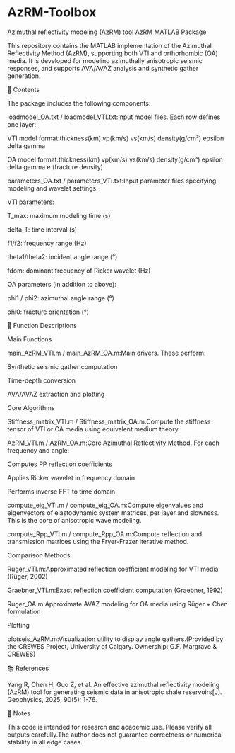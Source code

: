 # AzRM-Toolbox
Azimuthal reflectivity modeling (AzRM) tool
AzRM MATLAB Package

This repository contains the MATLAB implementation of the Azimuthal Reflectivity Method (AzRM), supporting both VTI and orthorhombic (OA) media. It is developed for modeling azimuthally anisotropic seismic responses, and supports AVA/AVAZ analysis and synthetic gather generation.

📁 Contents

The package includes the following components:

loadmodel_OA.txt / loadmodel_VTI.txt:Input model files. Each row defines one layer:

VTI model format:thickness(km) vp(km/s) vs(km/s) density(g/cm³) epsilon delta gamma

OA model format:thickness(km) vp(km/s) vs(km/s) density(g/cm³) epsilon delta gamma e (fracture density)

parameters_OA.txt / parameters_VTI.txt:Input parameter files specifying modeling and wavelet settings.

VTI parameters:

T_max: maximum modeling time (s)

delta_T: time interval (s)

f1/f2: frequency range (Hz)

theta1/theta2: incident angle range (°)

fdom: dominant frequency of Ricker wavelet (Hz)

OA parameters (in addition to above):

phi1 / phi2: azimuthal angle range (°)

phi0: fracture orientation (°)

🔧 Function Descriptions

Main Functions

main_AzRM_VTI.m / main_AzRM_OA.m:Main drivers. These perform:

Synthetic seismic gather computation

Time-depth conversion

AVA/AVAZ extraction and plotting

Core Algorithms

Stiffness_matrix_VTI.m / Stiffness_matrix_OA.m:Compute the stiffness tensor of VTI or OA media using equivalent medium theory.

AzRM_VTI.m / AzRM_OA.m:Core Azimuthal Reflectivity Method. For each frequency and angle:

Computes PP reflection coefficients

Applies Ricker wavelet in frequency domain

Performs inverse FFT to time domain

compute_eig_VTI.m / compute_eig_OA.m:Compute eigenvalues and eigenvectors of elastodynamic system matrices, per layer and slowness. This is the core of anisotropic wave modeling.

compute_Rpp_VTI.m / compute_Rpp_OA.m:Compute reflection and transmission matrices using the Fryer-Frazer iterative method.

Comparison Methods

Ruger_VTI.m:Approximated reflection coefficient modeling for VTI media (Rüger, 2002)

Graebner_VTI.m:Exact reflection coefficient computation (Graebner, 1992)

Ruger_OA.m:Approximate AVAZ modeling for OA media using Rüger + Chen formulation

Plotting

plotseis_AzRM.m:Visualization utility to display angle gathers.(Provided by the CREWES Project, University of Calgary. Ownership: G.F. Margrave & CREWES)

📚 References

Yang R, Chen H, Guo Z, et al. An effective azimuthal reflectivity modeling (AzRM) tool for generating seismic data in anisotropic shale reservoirs[J]. Geophysics, 2025, 90(5): 1-76.

📌 Notes

This code is intended for research and academic use. Please verify all outputs carefully.The author does not guarantee correctness or numerical stability in all edge cases.

